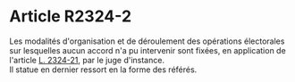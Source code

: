 # Article R2324-2

  
Les modalités d'organisation et de déroulement des opérations électorales sur lesquelles aucun accord n'a pu intervenir sont fixées, en application de l'article [L. 2324-21][1], par le juge d'instance.   
Il statue en dernier ressort en la forme des référés.

 [1]: /affichCodeArticle.do?cidTexte=LEGITEXT000006072050&idArticle=LEGIARTI000006902045&dateTexte=&categorieLien=cid